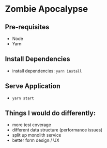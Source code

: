 # Zombie Apocalypse

## Pre-requisites

- Node
- Yarn

## Install Dependencies

- install dependencies: `yarn install`

## Serve Application

- `yarn start`

## Things I would do differently:

- more test coverage
- different data structure (performance issues)
- split up monolith service
- better form design / UX
